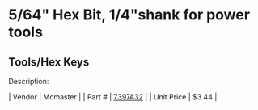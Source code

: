# 5/64" Hex Bit, 1/4"shank for power tools
## Tools/Hex Keys
Description: 	 

| Vendor | Mcmaster | 
| Part # | [7397A32](http://www.mcmaster.com/) | 
| Unit Price | $3.44 | 
